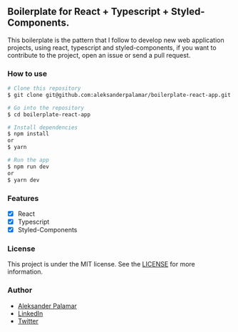 ## Boilerplate for React + Typescript + Styled-Components.

<p>
  This boilerplate is the pattern that I follow to develop new web application projects, using react, typescript and styled-components, if you want to contribute to the project, open an issue or send a pull request.
</p>

### How to use

```bash
# Clone this repository
$ git clone git@github.com:aleksanderpalamar/boilerplate-react-app.git

# Go into the repository
$ cd boilerplate-react-app

# Install dependencies
$ npm install
or
$ yarn

# Run the app
$ npm run dev
or
$ yarn dev
```

### Features

- [x] React
- [x] Typescript
- [x] Styled-Components

### License

This project is under the MIT license. See the [LICENSE](https://github.com/aleksanderpalamar/boilerplate-react-app/new/main) for more information.

### Author

- [Aleksander Palamar](https://palamardev.vercel.app/)
- [LinkedIn](https://www.linkedin.com/in/aleksanderpalamar/)
- [Twitter](https://twitter.com/DevCodeTherapy)